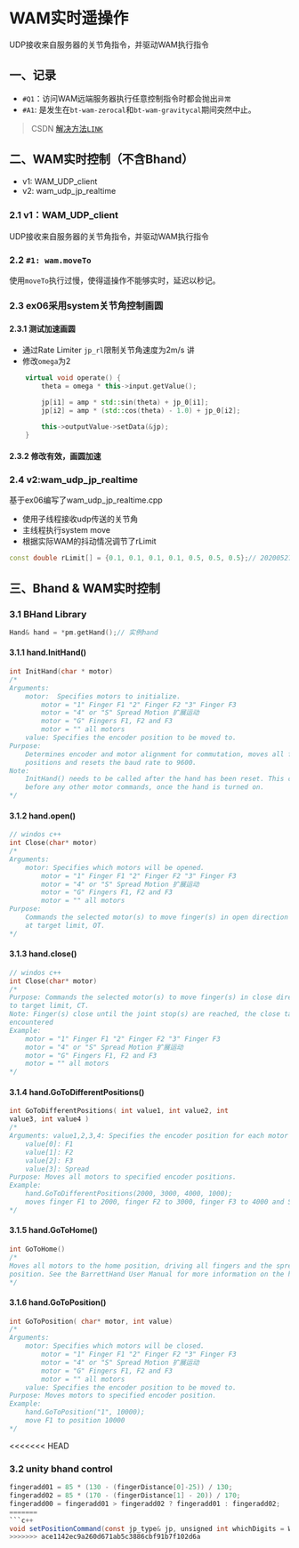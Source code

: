 # WAM实时遥操作
UDP接收来自服务器的关节角指令，并驱动WAM执行指令

## 一、记录
* ``#Q1``：访问WAM远端服务器执行任意控制指令时都会抛出``异常``
* ``#A1``: 是发生在``bt-wam-zerocal``和``bt-wam-gravitycal``期间突然中止。
> CSDN [解决方法``LINK``](https://blog.csdn.net/sinat_31538869/article/details/106328075)
## 二、WAM实时控制（不含Bhand）
* v1: WAM_UDP_client
* v2: wam_udp_jp_realtime
### 2.1 v1：WAM_UDP_client
UDP接收来自服务器的关节角指令，并驱动WAM执行指令
### 2.2 ``#1: wam.moveTo``
使用``moveTo``执行过慢，使得遥操作不能够实时，延迟以秒记。

### 2.3 ex06采用system关节角控制画圆
#### 2.3.1 测试加速画圆
* 通过Rate Limiter ``jp_rl``限制关节角速度为2m/s
讲
* 修改``omega``为2
```c++
	virtual void operate() {
		theta = omega * this->input.getValue();

		jp[i1] = amp * std::sin(theta) + jp_0[i1];
		jp[i2] = amp * (std::cos(theta) - 1.0) + jp_0[i2];

		this->outputValue->setData(&jp);
	}

```
#### 2.3.2 修改有效，画圆加速

### 2.4 v2:wam_udp_jp_realtime
基于ex06编写了wam_udp_jp_realtime.cpp
* 使用子线程接收udp传送的关节角
* 主线程执行system move
* 根据实际WAM的抖动情况调节了rLimit
```c++
const double rLimit[] = {0.1, 0.1, 0.1, 0.1, 0.5, 0.5, 0.5};// 20200527 
```
## 三、Bhand & WAM实时控制
### 3.1 BHand Library
```c++
Hand& hand = *pm.getHand();// 实例hand
```
#### 3.1.1 hand.InitHand()
```c++
int InitHand(char * motor)
/*
Arguments: 
	motor:  Specifies motors to initialize.  
		motor = "1" Finger F1 "2" Finger F2 "3" Finger F3
		motor = "4" or "S" Spread Motion 扩展运动
		motor = "G" Fingers F1, F2 and F3
		motor = "" all motors
	value: Specifies the encoder position to be moved to. 
Purpose: 
	Determines encoder and motor alignment for commutation, moves all fingers and spread to open
	positions and resets the baud rate to 9600.  
Note:
	InitHand() needs to be called after the hand has been reset. This command must be run
	before any other motor commands, once the hand is turned on. 
*/
```
#### 3.1.2 hand.open()
```c++
// windos c++
int Close(char* motor)
/*
Arguments: 
	motor: Specifies which motors will be opened.  
		motor = "1" Finger F1 "2" Finger F2 "3" Finger F3
		motor = "4" or "S" Spread Motion 扩展运动
		motor = "G" Fingers F1, F2 and F3
		motor = "" all motors
Purpose: 
	Commands the selected motor(s) to move finger(s) in open direction with a velocity ramp-down
	at target limit, OT. 
*/
```
#### 3.1.3 hand.close()
```c++
// windos c++
int Close(char* motor)
/*
Purpose: Commands the selected motor(s) to move finger(s) in close direction with a velocity ramp-down
to target limit, CT. 
Note: Finger(s) close until the joint stop(s) are reached, the close target is reached, or an obstacle is
encountered
Example:
	motor = "1" Finger F1 "2" Finger F2 "3" Finger F3
	motor = "4" or "S" Spread Motion 扩展运动
	motor = "G" Fingers F1, F2 and F3
	motor = "" all motors
*/
```
#### 3.1.4 hand.GoToDifferentPositions()
```c++
int GoToDifferentPositions( int value1, int value2, int
value3, int value4 )
/*
Arguments: value1,2,3,4: Specifies the encoder position for each motor respectively. 
	value[0]: F1
	value[1]: F2
	value[2]: F3
	value[3]: Spread
Purpose: Moves all motors to specified encoder positions. 
Example:
	hand.GoToDifferentPositions(2000, 3000, 4000, 1000);
	moves finger F1 to 2000, finger F2 to 3000, finger F3 to 4000 and Spread to 1000
*/
```
#### 3.1.5  hand.GoToHome()
```c++
int GoToHome()
/*
Moves all motors to the home position, driving all fingers and the spread to their full open
position. See the BarrettHand User Manual for more information on the home position.
*/
```

#### 3.1.6  hand.GoToPosition()
```c++
int GoToPosition( char* motor, int value)
/*
Arguments: 
	motor: Specifies which motors will be closed. 
		motor = "1" Finger F1 "2" Finger F2 "3" Finger F3
		motor = "4" or "S" Spread Motion 扩展运动
		motor = "G" Fingers F1, F2 and F3
		motor = "" all motors
	value: Specifies the encoder position to be moved to. 
Purpose: Moves motors to specified encoder position. 
Example:
	hand.GoToPosition("1", 10000);
	move F1 to position 10000
*/
```
<<<<<<< HEAD
### 3.2 unity bhand control
```c#
fingeradd01 = 85 * (130 - (fingerDistance[0]-25)) / 130;
fingeradd02 = 85 * (170 - (fingerDistance[1] - 20)) / 170;
fingeradd00 = fingeradd01 > fingeradd02 ? fingeradd01 : fingeradd02;
=======
```c++
void setPositionCommand(const jp_type& jp, unsigned int whichDigits = WHOLE_HAND) const;
>>>>>>> ace1142ec9a260d671ab5c3886cbf91b7f102d6a
```